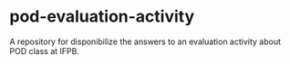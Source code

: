 # pod-evaluation-activity
A repository for disponibilize the answers to an evaluation activity about POD class at IFPB.
